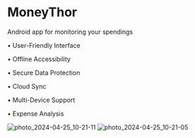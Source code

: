 # MoneyThor
Android app for monitoring your spendings

• User-Friendly Interface 

• Offline Accessibility

• Secure Data Protection

• Cloud Sync

• Multi-Device Support

• Expense Analysis 


![photo_2024-04-25_10-21-11](https://github.com/AxmedStark/MoneyThor/assets/43389495/7ce9b918-450c-45ee-b735-f5383c48a9dd)
![photo_2024-04-25_10-21-05](https://github.com/AxmedStark/MoneyThor/assets/43389495/58efc609-e590-4975-96d5-179d7ab5ee75)
